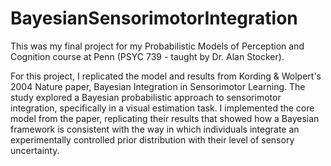 # BayesianSensorimotorIntegration
This was my final project for my Probabilistic Models of Perception and Cognition course at Penn (PSYC 739 - taught by Dr. Alan Stocker). 

For this project, I replicated the model and results from Kording &amp; Wolpert's 2004 Nature paper, Bayesian Integration in Sensorimotor Learning. The study explored a Bayesian probabilistic approach to sensorimotor integration, specifically in a visual estimation task. I implemented the core model from the paper, replicating their results that showed how a Bayesian framework is consistent with the way in which individuals integrate an experimentally controlled prior distribution with their level of sensory uncertainty.
